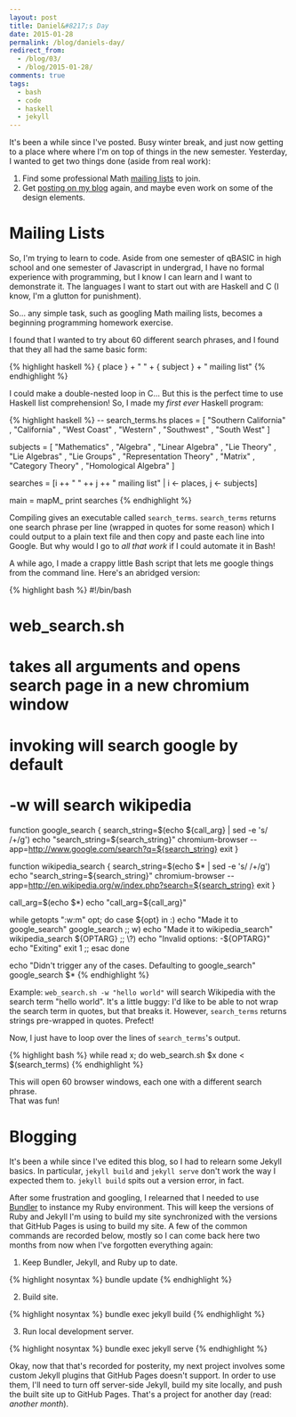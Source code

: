 ```yaml
---
layout: post
title: Daniel&#8217;s Day
date: 2015-01-28
permalink: /blog/daniels-day/
redirect_from: 
  - /blog/03/
  - /blog/2015-01-28/
comments: true
tags:
  - bash
  - code
  - haskell
  - jekyll
---
```


It's been a while since I've posted.
Busy winter break, and just now getting to a place where where I'm on top of things in the new semester.
Yesterday, I wanted to get two things done (aside from real work):

1. Find some professional Math [mailing lists](#mailing-lists) to join.
2. Get [posting on my blog](#blogging) again, and maybe even work on some of the design elements.

<!--break-->

# Mailing Lists

So, I'm trying to learn to code.
Aside from one semester of qBASIC in high school and one semester of Javascript in undergrad, I have no formal experience with programming, but I know I can learn and I want to demonstrate it.
The languages I want to start out with are Haskell and C (I know, I'm a glutton for punishment).

So... any simple task, such as googling Math mailing lists, becomes a beginning programming homework exercise.

I found that I wanted to try about 60 different search phrases, and I found that they all had the same basic form:

{% highlight haskell %}
{ place } + " " + { subject } + " mailing list"
{% endhighlight %}

I could make a double-nested loop in C... But this is the perfect time to use Haskell list comprehension!
So, I made my *first ever* Haskell program:

{% highlight haskell %}
-- search_terms.hs
places = [ "Southern California"
         , "California"
         , "West Coast"
         , "Western"
         , "Southwest"
         , "South West"
         ]

subjects = [ "Mathematics"
           , "Algebra"
           , "Linear Algebra"
           , "Lie Theory"
           , "Lie Algebras"
           , "Lie Groups"
           , "Representation Theory"
           , "Matrix"
           , "Category Theory"
           , "Homological Algebra"
           ]

searches = [i ++ " " ++ j ++ " mailing list" | i <- places, j <- subjects]

main = mapM_ print searches
{% endhighlight %}

Compiling gives an executable called `search_terms`.
`search_terms` returns one search phrase per line (wrapped in quotes for some reason) which I could output to a plain text file and then copy and paste each line into Google.
But why would I go to *all that work* if I could automate it in Bash!

A while ago, I made a crappy little Bash script that lets me google things from the command line.
Here's an abridged version:

{% highlight bash %}
#!/bin/bash

# web_search.sh
# takes all arguments and opens search page in a new chromium window

# invoking will search google by default
# -w will search wikipedia

function google_search {
    search_string=$(echo ${call_arg} | sed -e 's/ /+/g')
    echo "search_string=${search_string}"
    chromium-browser --app=http://www.google.com/search?q=${search_string}
    exit
    }

function wikipedia_search {
    search_string=$(echo $* | sed -e 's/ /+/g')
    echo "search_string=${search_string}"
    chromium-browser --app=http://en.wikipedia.org/w/index.php?search=${search_string}
    exit
    }

call_arg=$(echo $*)
echo "call_arg=${call_arg}"

while getopts ":w:m" opt; do
    case ${opt} in
        :)
            echo "Made it to google_search"
            google_search
            ;;
        w)
            echo "Made it to wikipedia_search"
            wikipedia_search ${OPTARG}
            ;;
        \?)
            echo "Invalid options: -${OPTARG}"
            echo "Exiting"
            exit 1
            ;;
        esac
    done

echo "Didn't trigger any of the cases. Defaulting to google_search"
google_search $*
{% endhighlight %}

Example: `web_search.sh -w "hello world"` will search Wikipedia with the search term "hello world".
It's a little buggy: I'd like to be able to not wrap the search term in quotes, but that breaks it.
However, `search_terms` returns strings pre-wrapped in quotes.
Prefect!

Now, I just have to loop over the lines of `search_terms`'s output.

{% highlight bash %}
while read x; do
  web_search.sh $x
done < $(search_terms)
{% endhighlight %}

This will open 60 browser windows, each one with a different search phrase.\
That was fun!

# Blogging

It's been a while since I've edited this blog, so I had to relearn some Jekyll basics.
In particular, `jekyll build` and `jekyll serve` don't work the way I expected them to.
`jekyll build` spits out a version error, in fact.

After some frustration and googling, I relearned that I needed to use [Bundler](http://bundler.io/) to instance my Ruby environment.
This will keep the versions of Ruby and Jekyll I'm using to build my site synchronized with the versions that GitHub Pages is using to build my site.
A few of the common commands are recorded below, mostly so I can come back here two months from now when I've forgotten everything again:

1. Keep Bundler, Jekyll, and Ruby up to date.

{% highlight nosyntax %}
bundle update
{% endhighlight %}

2. Build site.

{% highlight nosyntax %}
bundle exec jekyll build
{% endhighlight %}

3. Run local development server.

{% highlight nosyntax %}
bundle exec jekyll serve
{% endhighlight %}

Okay, now that that's recorded for posterity, my next project involves some custom Jekyll plugins that GitHub Pages doesn't support.
In order to use them, I'll need to turn off server-side Jekyll, build my site locally, and push the built site up to GitHub Pages.
That's a project for another day (read: *another month*).
